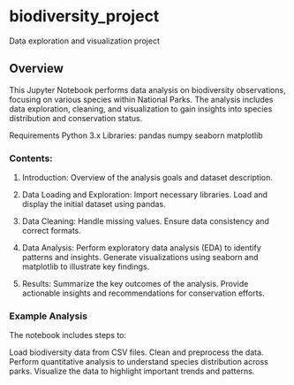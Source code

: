 # biodiversity_project
Data exploration and visualization project

## Overview
This Jupyter Notebook performs data analysis on biodiversity observations, focusing on various species within National Parks. The analysis includes data exploration, cleaning, and visualization to gain insights into species distribution and conservation status.

Requirements
Python 3.x
Libraries:
pandas
numpy
seaborn
matplotlib

### Contents:
1. Introduction:
   Overview of the analysis goals and dataset description.

2. Data Loading and Exploration:
   Import necessary libraries.
   Load and display the initial dataset using pandas.

3. Data Cleaning:
   Handle missing values.
   Ensure data consistency and correct formats.

4. Data Analysis:
   Perform exploratory data analysis (EDA) to identify patterns and insights.
   Generate visualizations using seaborn and matplotlib to illustrate key findings.

5. Results:
    Summarize the key outcomes of the analysis.
   Provide actionable insights and recommendations for conservation efforts.

### Example Analysis
The notebook includes steps to:

Load biodiversity data from CSV files.
Clean and preprocess the data.
Perform quantitative analysis to understand species distribution across parks.
Visualize the data to highlight important trends and patterns.
